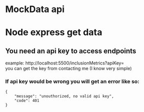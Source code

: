 # MockData api


# Node express get data

## You need an api key to access endpoints
example: http://localhost:5500/inclusionMetrics?apiKey=<get a key> <br>
you can get the key from contacting me
(I know very simple)

### If api key would be wrong you will get an error like so:
 
```
{
    "message": "unouthorized, no valid api key",
    "code": 401
}

```


